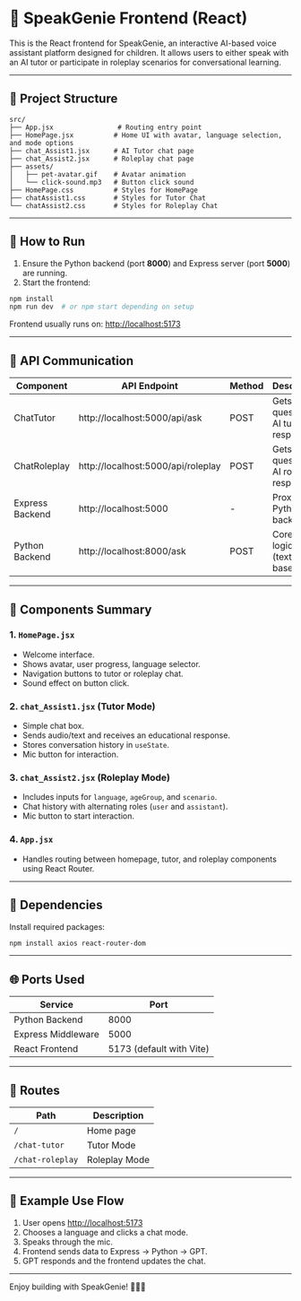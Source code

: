
# 🧠 SpeakGenie Frontend (React)

This is the React frontend for SpeakGenie, an interactive AI-based voice assistant platform designed for children. It allows users to either speak with an AI tutor or participate in roleplay scenarios for conversational learning.

---

## 📁 Project Structure

```
src/
├── App.jsx                # Routing entry point
├── HomePage.jsx          # Home UI with avatar, language selection, and mode options
├── chat_Assist1.jsx      # AI Tutor chat page
├── chat_Assist2.jsx      # Roleplay chat page
├── assets/
│   ├── pet-avatar.gif    # Avatar animation
│   └── click-sound.mp3   # Button click sound
├── HomePage.css          # Styles for HomePage
├── chatAssist1.css       # Styles for Tutor Chat
└── chatAssist2.css       # Styles for Roleplay Chat
```

---

## 🚀 How to Run

1. Ensure the Python backend (port **8000**) and Express server (port **5000**) are running.
2. Start the frontend:

```bash
npm install
npm run dev  # or npm start depending on setup
```

Frontend usually runs on: [http://localhost:5173](http://localhost:5173)

---

## 🔄 API Communication

| Component         | API Endpoint                         | Method | Description |
|------------------|--------------------------------------|--------|-------------|
| ChatTutor        | http://localhost:5000/api/ask        | POST   | Gets user question + AI tutor response |
| ChatRoleplay     | http://localhost:5000/api/roleplay   | POST   | Gets user question + AI roleplay response |
| Express Backend  | http://localhost:5000                | -      | Proxy to Python backend |
| Python Backend   | http://localhost:8000/ask            | POST   | Core AI logic (text/audio based) |

---

## 📜 Components Summary

### 1. `HomePage.jsx`
- Welcome interface.
- Shows avatar, user progress, language selector.
- Navigation buttons to tutor or roleplay chat.
- Sound effect on button click.

### 2. `chat_Assist1.jsx` (Tutor Mode)
- Simple chat box.
- Sends audio/text and receives an educational response.
- Stores conversation history in `useState`.
- Mic button for interaction.

### 3. `chat_Assist2.jsx` (Roleplay Mode)
- Includes inputs for `language`, `ageGroup`, and `scenario`.
- Chat history with alternating roles (`user` and `assistant`).
- Mic button to start interaction.

### 4. `App.jsx`
- Handles routing between homepage, tutor, and roleplay components using React Router.

---

## 🔧 Dependencies

Install required packages:

```bash
npm install axios react-router-dom
```

---

## 🌐 Ports Used

| Service            | Port  |
|--------------------|-------|
| Python Backend     | 8000  |
| Express Middleware | 5000  |
| React Frontend     | 5173  (default with Vite) |

---

## 📌 Routes

| Path             | Description |
|------------------|-------------|
| `/`              | Home page   |
| `/chat-tutor`    | Tutor Mode  |
| `/chat-roleplay` | Roleplay Mode |

---

## 👶 Example Use Flow

1. User opens [http://localhost:5173](http://localhost:5173)
2. Chooses a language and clicks a chat mode.
3. Speaks through the mic.
4. Frontend sends data to Express → Python → GPT.
5. GPT responds and the frontend updates the chat.

---

Enjoy building with SpeakGenie! 🧚‍♂️✨
